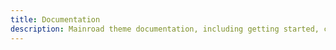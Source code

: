 ```yaml
---
title: Documentation
description: Mainroad theme documentation, including getting started, customization guides, and FAQ.
---
```


